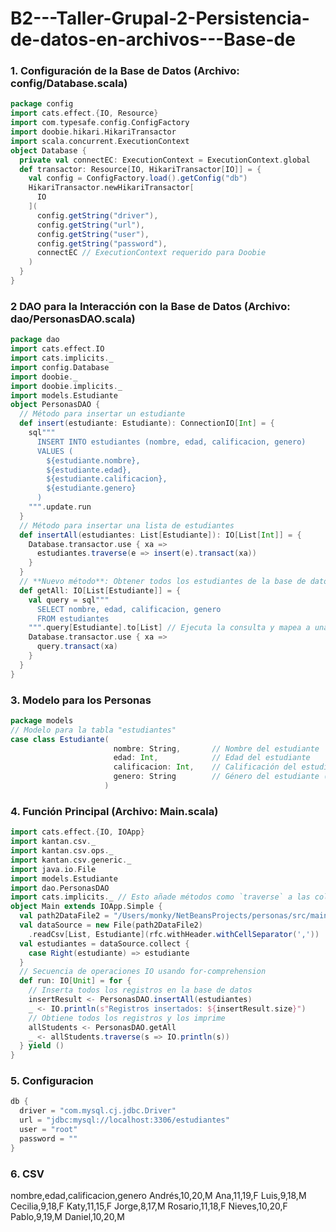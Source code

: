# B2---Taller-Grupal-2-Persistencia-de-datos-en-archivos---Base-de
### 1. Configuración de la Base de Datos (Archivo: config/Database.scala)
```scala
package config
import cats.effect.{IO, Resource}
import com.typesafe.config.ConfigFactory
import doobie.hikari.HikariTransactor
import scala.concurrent.ExecutionContext
object Database {
  private val connectEC: ExecutionContext = ExecutionContext.global
  def transactor: Resource[IO, HikariTransactor[IO]] = {
    val config = ConfigFactory.load().getConfig("db")
    HikariTransactor.newHikariTransactor[
      IO
    ](
      config.getString("driver"),
      config.getString("url"),
      config.getString("user"),
      config.getString("password"),
      connectEC // ExecutionContext requerido para Doobie
    )
  }
}
```
### 2  DAO para la Interacción con la Base de Datos (Archivo: dao/PersonasDAO.scala)
```scala
package dao
import cats.effect.IO
import cats.implicits._
import config.Database
import doobie._
import doobie.implicits._
import models.Estudiante
object PersonasDAO {
  // Método para insertar un estudiante
  def insert(estudiante: Estudiante): ConnectionIO[Int] = {
    sql"""
      INSERT INTO estudiantes (nombre, edad, calificacion, genero)
      VALUES (
        ${estudiante.nombre},
        ${estudiante.edad},
        ${estudiante.calificacion},
        ${estudiante.genero}
      )
    """.update.run
  }
  // Método para insertar una lista de estudiantes
  def insertAll(estudiantes: List[Estudiante]): IO[List[Int]] = {
    Database.transactor.use { xa =>
      estudiantes.traverse(e => insert(e).transact(xa))
    }
  }
  // **Nuevo método**: Obtener todos los estudiantes de la base de datos
  def getAll: IO[List[Estudiante]] = {
    val query = sql"""
      SELECT nombre, edad, calificacion, genero
      FROM estudiantes
    """.query[Estudiante].to[List] // Ejecuta la consulta y mapea a una lista de Estudiantes
    Database.transactor.use { xa =>
      query.transact(xa)
    }
  }
}
```
### 3. Modelo para los Personas
```scala
package models
// Modelo para la tabla "estudiantes"
case class Estudiante(
                       nombre: String,       // Nombre del estudiante
                       edad: Int,            // Edad del estudiante
                       calificacion: Int,    // Calificación del estudiante
                       genero: String        // Género del estudiante ('M' o 'F')
                     )
```
### 4. Función Principal (Archivo: Main.scala)
```scala
import cats.effect.{IO, IOApp}
import kantan.csv._
import kantan.csv.ops._
import kantan.csv.generic._
import java.io.File
import models.Estudiante
import dao.PersonasDAO
import cats.implicits._ // Esto añade métodos como `traverse` a las colecciones
object Main extends IOApp.Simple {
  val path2DataFile2 = "/Users/monky/NetBeansProjects/personas/src/main/resources/data/people.csv"
  val dataSource = new File(path2DataFile2)
    .readCsv[List, Estudiante](rfc.withHeader.withCellSeparator(','))
  val estudiantes = dataSource.collect {
    case Right(estudiante) => estudiante
  }
  // Secuencia de operaciones IO usando for-comprehension
  def run: IO[Unit] = for {
    // Inserta todos los registros en la base de datos
    insertResult <- PersonasDAO.insertAll(estudiantes)
    _ <- IO.println(s"Registros insertados: ${insertResult.size}")
    // Obtiene todos los registros y los imprime
    allStudents <- PersonasDAO.getAll
    _ <- allStudents.traverse(s => IO.println(s))
  } yield ()
}
```


### 5. Configuracion

```Scala
db {
  driver = "com.mysql.cj.jdbc.Driver"
  url = "jdbc:mysql://localhost:3306/estudiantes"
  user = "root"
  password = ""
}
```

### 6. CSV

nombre,edad,calificacion,genero
Andrés,10,20,M
Ana,11,19,F
Luis,9,18,M
Cecilia,9,18,F
Katy,11,15,F
Jorge,8,17,M
Rosario,11,18,F
Nieves,10,20,F
Pablo,9,19,M
Daniel,10,20,M


